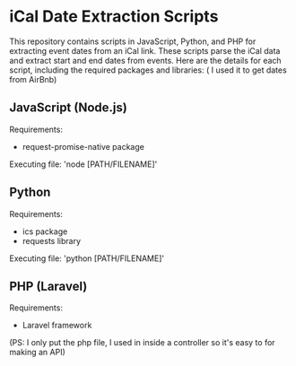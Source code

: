 # iCal Date Extraction Scripts
This repository contains scripts in JavaScript, Python, and PHP for extracting event dates from an iCal link. These scripts parse the iCal data and extract start and end dates from events. Here are the details for each script, including the required packages and libraries:
( I used it to get dates from AirBnb)

## JavaScript (Node.js)
Requirements:
- request-promise-native package

Executing file: 'node [PATH/FILENAME]'

## Python
Requirements:
- ics package
- requests library

Executing file: 'python [PATH/FILENAME]'

## PHP (Laravel)
Requirements:
- Laravel framework

 (PS: I only put the php file, I used in inside a controller so it's easy to for making an API)
